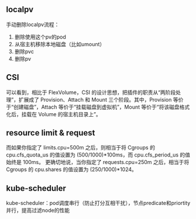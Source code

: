 
## localpv

手动删除localpv流程：
1. 删除使用这个pv的pod
2. 从宿主机移除本地磁盘（比如umount）
3. 删除pvc
4. 删除pv


## CSI

可以看到，相比于 FlexVolume，CSI 的设计思想，把插件的职责从“两阶段处理”，扩展成了 Provision、Attach 和 Mount 三个阶段。其中，Provision 等价于“创建磁盘”，Attach 等价于“挂载磁盘到虚拟机”，Mount 等价于“将该磁盘格式化后，挂载在 Volume 的宿主机目录上”。

## resource limit & request

而如果你指定了 limits.cpu=500m 之后，则相当于将 Cgroups 的 cpu.cfs_quota_us 的值设置为 (500/1000)*100ms，而 cpu.cfs_period_us 的值始终是 100ms。
更确切地说，当你指定了 requests.cpu=250m 之后，相当于将 Cgroups 的 cpu.shares 的值设置为 (250/1000)*1024。

## kube-scheduler

kube-scheduler：pod调度串行（防止打分互相干扰），节点predicate和priortity并行，提高过滤node的性能
